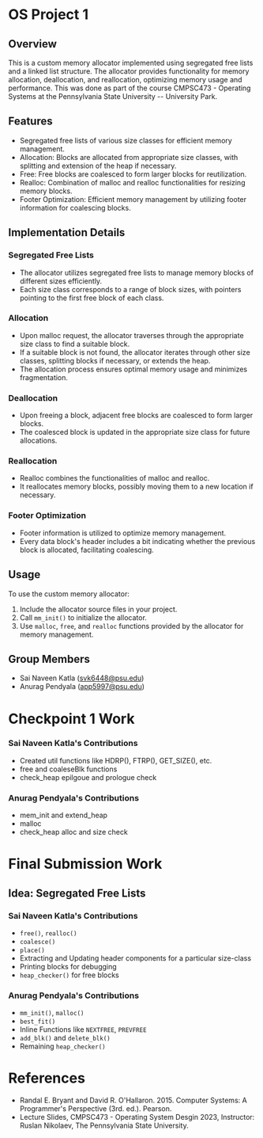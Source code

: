# OS Project 1

## Overview

This is a custom memory allocator implemented using segregated free lists and a linked list structure. The allocator provides functionality for memory allocation, deallocation, and reallocation, optimizing memory usage and performance. This was done as part of the course CMPSC473 - Operating Systems at the Pennsylvania State University -- University Park.

## Features

*   Segregated free lists of various size classes for efficient memory management.
*   Allocation: Blocks are allocated from appropriate size classes, with splitting and extension of the heap if necessary.
*   Free: Free blocks are coalesced to form larger blocks for reutilization.
*   Realloc: Combination of malloc and realloc functionalities for resizing memory blocks.
*   Footer Optimization: Efficient memory management by utilizing footer information for coalescing blocks.

## Implementation Details

### Segregated Free Lists

*   The allocator utilizes segregated free lists to manage memory blocks of different sizes efficiently.
*   Each size class corresponds to a range of block sizes, with pointers pointing to the first free block of each class.

### Allocation

*   Upon malloc request, the allocator traverses through the appropriate size class to find a suitable block.
*   If a suitable block is not found, the allocator iterates through other size classes, splitting blocks if necessary, or extends the heap.
*   The allocation process ensures optimal memory usage and minimizes fragmentation.

### Deallocation

*   Upon freeing a block, adjacent free blocks are coalesced to form larger blocks.
*   The coalesced block is updated in the appropriate size class for future allocations.

### Reallocation

*   Realloc combines the functionalities of malloc and realloc.
*   It reallocates memory blocks, possibly moving them to a new location if necessary.

### Footer Optimization

*   Footer information is utilized to optimize memory management.
*   Every data block's header includes a bit indicating whether the previous block is allocated, facilitating coalescing.

Usage
-----

To use the custom memory allocator:

1.  Include the allocator source files in your project.
2.  Call `mm_init()` to initialize the allocator.
3.  Use `malloc`, `free`, and `realloc` functions provided by the allocator for memory management.

## Group Members
* Sai Naveen Katla (svk6448@psu.edu)
* Anurag Pendyala (app5997@psu.edu)

# Checkpoint 1 Work

### Sai Naveen Katla's Contributions

* Created util functions like HDRP(), FTRP(), GET_SIZE(), etc.
* free and coaleseBlk functions
* check_heap epilgoue and prologue check

### Anurag Pendyala's Contributions
* mem_init and extend_heap
* malloc
* check_heap alloc and size check

# Final Submission Work

## Idea: Segregated Free Lists
### Sai Naveen Katla's Contributions
- `free()`, `realloc()`
- `coalesce()`
- `place()`
- Extracting and Updating header components for a particular size-class
- Printing blocks for debugging
- `heap_checker()` for free blocks

### Anurag Pendyala's Contributions
- `mm_init()`, `malloc()`
- `best_fit()`
- Inline Functions like `NEXTFREE`, `PREVFREE`
- `add_blk()` and `delete_blk()`
- Remaining `heap_checker()`

# References
- Randal E. Bryant and David R. O'Hallaron. 2015. Computer Systems: A Programmer's Perspective (3rd. ed.). Pearson.
- Lecture Slides, CMPSC473 - Operating System Desgin 2023, Instructor: Ruslan Nikolaev, The Pennsylvania State University.
